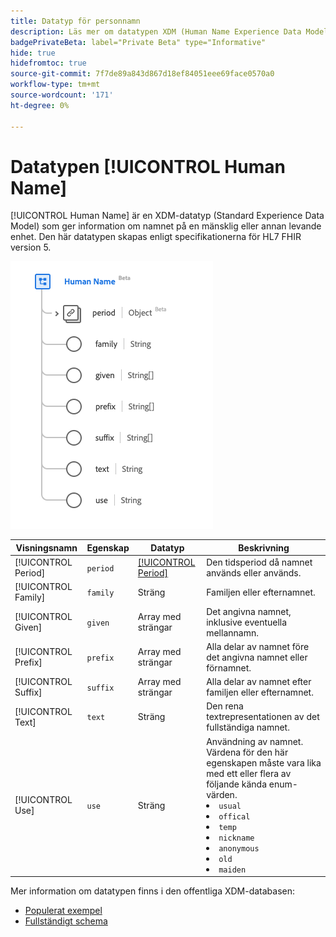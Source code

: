 ```yaml
---
title: Datatyp för personnamn
description: Läs mer om datatypen XDM (Human Name Experience Data Model).
badgePrivateBeta: label="Private Beta" type="Informative"
hide: true
hidefromtoc: true
source-git-commit: 7f7de89a843d867d18ef84051eee69face0570a0
workflow-type: tm+mt
source-wordcount: '171'
ht-degree: 0%

---
```


# Datatypen [!UICONTROL Human Name]

[!UICONTROL Human Name] är en XDM-datatyp (Standard Experience Data Model) som ger information om namnet på en mänsklig eller annan levande enhet. Den här datatypen skapas enligt specifikationerna för HL7 FHIR version 5.

![Datatypstruktur för personnamn](../../images/data-types/healthcare/human-name.png)

| Visningsnamn | Egenskap | Datatyp | Beskrivning |
| --- | --- | --- | --- |
| [!UICONTROL Period] | `period` | [[!UICONTROL Period]](../healthcare/period.md) | Den tidsperiod då namnet används eller används. |
| [!UICONTROL Family] | `family` | Sträng | Familjen eller efternamnet. |
| [!UICONTROL Given] | `given` | Array med strängar | Det angivna namnet, inklusive eventuella mellannamn. |
| [!UICONTROL Prefix] | `prefix` | Array med strängar | Alla delar av namnet före det angivna namnet eller förnamnet. |
| [!UICONTROL Suffix] | `suffix` | Array med strängar | Alla delar av namnet efter familjen eller efternamnet. |
| [!UICONTROL Text] | `text` | Sträng | Den rena textrepresentationen av det fullständiga namnet. |
| [!UICONTROL Use] | `use` | Sträng | Användning av namnet. Värdena för den här egenskapen måste vara lika med ett eller flera av följande kända enum-värden. <li> `usual` </li> <li> `offical` </li> <li> `temp` </li> <li> `nickname` </li> <li> `anonymous` </li> <li> `old` </li> <li> `maiden` </li> |

Mer information om datatypen finns i den offentliga XDM-databasen:

* [Populerat exempel](https://github.com/adobe/xdm/blob/master/extensions/industry/healthcare/fhir/datatypes/humanname.example.1.json)
* [Fullständigt schema](https://github.com/adobe/xdm/blob/master/extensions/industry/healthcare/fhir/datatypes/humanname.schema.json)
